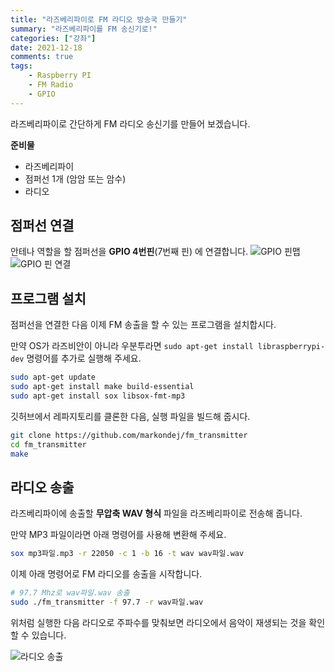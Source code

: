 ```yaml
---
title: "라즈베리파이로 FM 라디오 방송국 만들기"
summary: "라즈베리파이를 FM 송신기로!"
categories: ["강좌"]
date: 2021-12-18
comments: true
tags:
    - Raspberry PI
    - FM Radio
    - GPIO
---
```


라즈베리파이로 간단하게 FM 라디오 송신기를 만들어 보겠습니다.

**준비물**

-   라즈베리파이
-   점퍼선 1개 (암암 또는 암수)
-   라디오

## 점퍼선 연결

안테나 역할을 할 점퍼선을 **GPIO 4번핀**(7번째 핀) 에 연결합니다.
![GPIO 핀맵](https://docs.microsoft.com/en-us/dotnet/iot/media/gpio-pinout-diagram.png)
![GPIO 핀 연결](/posts/create-an-fm-radio-station-with-raspberry-pi/images/raspberrypi-gpio-pin.jpg)

## 프로그램 설치

점퍼선을 연결한 다음 이제 FM 송출을 할 수 있는 프로그램을 설치합시다.

만약 OS가 라즈비안이 아니라 우분투라면 `sudo apt-get install libraspberrypi-dev` 명령어를 추가로 실행해 주세요.

```sh
sudo apt-get update
sudo apt-get install make build-essential
sudo apt-get install sox libsox-fmt-mp3
```

깃허브에서 레파지토리를 클론한 다음, 실행 파일을 빌드해 줍시다.

```sh
git clone https://github.com/markondej/fm_transmitter
cd fm_transmitter
make
```

## 라디오 송출

라즈베리파이에 송출할 **무압축 WAV 형식** 파일을 라즈베리파이로 전송해 줍니다.

만약 MP3 파일이라면 아래 명령어를 사용해 변환해 주세요.

```sh
sox mp3파일.mp3 -r 22050 -c 1 -b 16 -t wav wav파일.wav
```

이제 아래 명령어로 FM 라디오를 송출을 시작합니다.

```sh
# 97.7 Mhz로 wav파일.wav 송출
sudo ./fm_transmitter -f 97.7 -r wav파일.wav
```

위처럼 실행한 다음 라디오로 주파수를 맞춰보면 라디오에서 음악이 재생되는 것을 확인할 수 있습니다.

![라디오 송출](/posts/create-an-fm-radio-station-with-raspberry-pi/images/radio_app.jpg)
